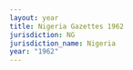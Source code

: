 ```yaml
---
layout: year
title: Nigeria Gazettes 1962
jurisdiction: NG
jurisdiction_name: Nigeria
year: "1962"
---
```

